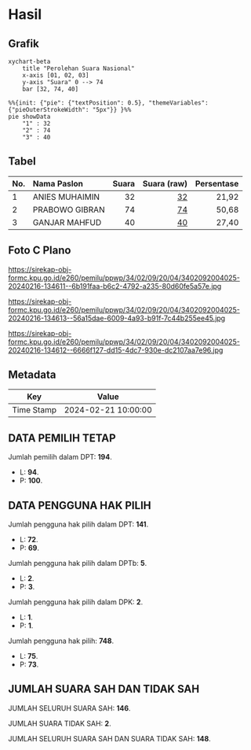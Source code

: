 # Hasil

## Grafik

```mermaid
xychart-beta
    title "Perolehan Suara Nasional"
    x-axis [01, 02, 03]
    y-axis "Suara" 0 --> 74
    bar [32, 74, 40]
```

```mermaid
%%{init: {"pie": {"textPosition": 0.5}, "themeVariables": {"pieOuterStrokeWidth": "5px"}} }%%
pie showData
    "1" : 32
    "2" : 74
    "3" : 40
```

## Tabel

| No. | Nama Paslon    | Suara | Suara (raw) | Persentase |
|:--- |:-------------- | -----:| -----------:| ----------:|
| 1   | ANIES MUHAIMIN | 32    | [32][p-1]   | 21,92      |
| 2   | PRABOWO GIBRAN | 74    | [74][p-2]   | 50,68      |
| 3   | GANJAR MAHFUD  | 40    | [40][p-3]   | 27,40      |


[p-1]: https://github.com/gigit-pemilu/pemilu-2024/blob/main/pilpres/hitung-suara/sub/34-di-yogyakarta/sub/02-bantul/sub/09-jetis/sub/2004-trimulyo/sub/025-tps/sub/paslon-1.txt
[p-2]: https://github.com/gigit-pemilu/pemilu-2024/blob/main/pilpres/hitung-suara/sub/34-di-yogyakarta/sub/02-bantul/sub/09-jetis/sub/2004-trimulyo/sub/025-tps/sub/paslon-2.txt
[p-3]: https://github.com/gigit-pemilu/pemilu-2024/blob/main/pilpres/hitung-suara/sub/34-di-yogyakarta/sub/02-bantul/sub/09-jetis/sub/2004-trimulyo/sub/025-tps/sub/paslon-3.txt

## Foto C Plano

https://sirekap-obj-formc.kpu.go.id/e260/pemilu/ppwp/34/02/09/20/04/3402092004025-20240216-134611--6b191faa-b6c2-4792-a235-80d60fe5a57e.jpg

https://sirekap-obj-formc.kpu.go.id/e260/pemilu/ppwp/34/02/09/20/04/3402092004025-20240216-134613--56a15dae-6009-4a93-b91f-7c44b255ee45.jpg

https://sirekap-obj-formc.kpu.go.id/e260/pemilu/ppwp/34/02/09/20/04/3402092004025-20240216-134612--6666f127-dd15-4dc7-930e-dc2107aa7e96.jpg


## Metadata

| Key        | Value               |
| ---------- | ------------------- |
| Time Stamp | 2024-02-21 10:00:00 |


## DATA PEMILIH TETAP

Jumlah pemilih dalam DPT: **194**.
 * L: **94**.
 * P: **100**.

## DATA PENGGUNA HAK PILIH

Jumlah pengguna hak pilih dalam DPT: **141**.
 * L: **72**.
 * P: **69**.

Jumlah pengguna hak pilih dalam DPTb: **5**.
 * L: **2**.
 * P: **3**.

Jumlah pengguna hak pilih dalam DPK: **2**.
 * L: **1**.
 * P: **1**.

Jumlah pengguna hak pilih: **748**.
 * L: **75**.
 * P: **73**.

## JUMLAH SUARA SAH DAN TIDAK SAH

JUMLAH SELURUH SUARA SAH: **146**.

JUMLAH SUARA TIDAK SAH: **2**.

JUMLAH SELURUH SUARA SAH DAN SUARA TIDAK SAH: **148**.


